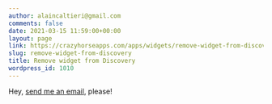 ```yaml
---
author: alaincaltieri@gmail.com
comments: false
date: 2021-03-15 11:59:00+00:00
layout: page
link: https://crazyhorseapps.com/apps/widgets/remove-widget-from-discovery/
slug: remove-widget-from-discovery
title: Remove widget from Discovery
wordpress_id: 1010
---
```


Hey, [send me an email](mailto:help.chapps@gmail.com), please!
